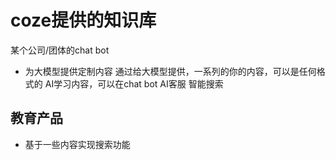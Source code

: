 # coze提供的知识库
某个公司/团体的chat bot 
- 为大模型提供定制内容
    通过给大模型提供，一系列的你的内容，可以是任何格式的
    AI学习内容，可以在chat bot AI客服
    智能搜索

## 教育产品 
- 基于一些内容实现搜索功能 

